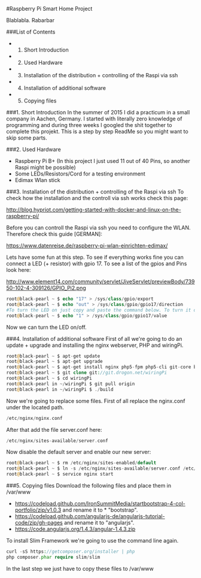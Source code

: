 #Raspberry Pi Smart Home Project

Blablabla. Rabarbar

###List of Contents
* 1. Short Introduction
* 2. Used Hardware
* 3. Installation of the distribution + controlling of the Raspi via ssh
* 4. Installation of additional software
* 5. Copying files

###1. Short Introduction
In the summer of 2015 I did a practicum in a small company in Aachen, Germany. I started with literally zero knowledge
of programming and during three weeks I googled the shit together to complete this projekt. This is a step by step
ReadMe so you might want to skip some parts.

###2. Used Hardware
* Raspberry Pi B+ (In this project I just used 11 out of 40 Pins, so another Raspi might be possible)
* Some LEDs/Resistors/Cord for a testing environment
* Edimax Wlan stick

###3. Installation of the distribution + controlling of the Raspi via ssh
To check how the installation and the controll via ssh works check this page:

http://blog.hypriot.com/getting-started-with-docker-and-linux-on-the-raspberry-pi/

Before you can controll the Raspi via ssh you need to configure the WLAN. Therefore check this guide [GERMAN]:

https://www.datenreise.de/raspberry-pi-wlan-einrichten-edimax/

Lets have some fun at this step. To see if everything works fine you can connect a LED (+ resistor) with gpio 17. To
see a list of the gpios and Pins look here:

http://www.element14.com/community/servlet/JiveServlet/previewBody/73950-102-4-309126/GPIO_Pi2.png
````php
root@black-pearl ~ $ echo "17" > /sys/class/gpio/export
root@black-pearl ~ $ echo "out" > /sys/class/gpio/gpio17/direction
#To turn the LED on just copy and paste the command below. To turn it off replace "1" with "0"
root@black-pearl ~ $ echo "1" > /sys/class/gpio/gpio17/value
````
Now we can turn the LED on/off.

###4. Installation of additional software
First of all we're going to do an update + upgrade and installing the nginx webserver, PHP and wiringPi.
````php
root@black-pearl ~ $ apt-get update
root@black-pearl ~ $ apt-get upgrade
root@black-pearl ~ $ apt-get install nginx php5-fpm php5-cli git-core build-essential
root@black-pearl ~ $ git clone git://git.drogon.net/wiringPi
root@black-pearl ~ $ cd wiringPi
root@black-pearl in ~/wiringPi $ git pull origin
root@black-pearl in ~/wiringPi $ ./build
````
Now we're going to replace some files. First of all replace the nginx.conf under the located path.
````php
/etc/nginx/nginx.conf
````
After that add the file server.conf here:
````php
/etc/nginx/sites-available/server.conf
````
Now disable the default server and enable our new server:
````php
root@black-pearl ~ $ rm /etc/nginx/sites-enabled/default
root@black-pearl ~ $ ln -s /etc/nginx/sites-available/server.conf /etc/nginx/sites-enabled/server
root@black-pearl ~ $ service nginx start
````

###5. Copying files
Download the following files and place them in /var/www
* https://codeload.github.com/IronSummitMedia/startbootstrap-4-col-portfolio/zip/v1.0.3 and rename it to * "bootstrap".
* https://codeload.github.com/angularjs-de/angularjs-tutorial-code/zip/gh-pages and rename it to "angularjs".
* https://code.angularjs.org/1.4.3/angular-1.4.3.zip 

To install Slim Framework we're going to use the command line again.
````php
curl -sS https://getcomposer.org/installer | php
php composer.phar require slim/slim
````
In the last step we just have to copy these files to /var/www
